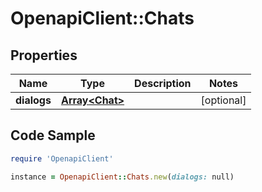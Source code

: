 # OpenapiClient::Chats

## Properties

Name | Type | Description | Notes
------------ | ------------- | ------------- | -------------
**dialogs** | [**Array&lt;Chat&gt;**](Chat.md) |  | [optional] 

## Code Sample

```ruby
require 'OpenapiClient'

instance = OpenapiClient::Chats.new(dialogs: null)
```


